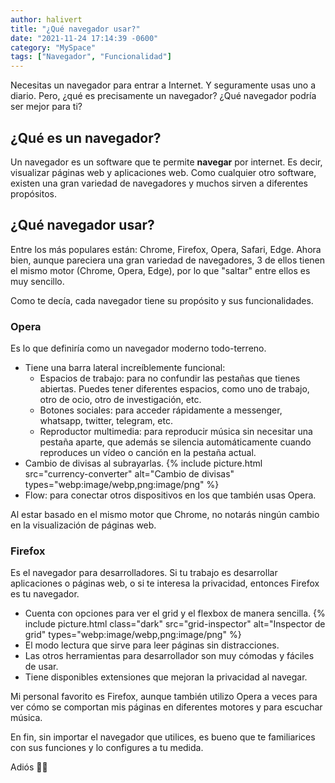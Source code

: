 ```yaml
---
author: halivert
title: "¿Qué navegador usar?"
date: "2021-11-24 17:14:39 -0600"
category: "MySpace"
tags: ["Navegador", "Funcionalidad"]
---
```


Necesitas un navegador para entrar a Internet. Y seguramente usas uno a diario.
Pero, ¿qué es precisamente un navegador? ¿Qué navegador podría ser mejor para
ti?

## ¿Qué es un navegador?

Un navegador es un software que te permite **navegar** por internet. Es decir,
visualizar páginas web y aplicaciones web. Como cualquier otro software, existen
una gran variedad de navegadores y muchos sirven a diferentes propósitos.

## ¿Qué navegador usar?

Entre los más populares están: Chrome, Firefox, Opera, Safari, Edge. Ahora bien,
aunque pareciera una gran variedad de navegadores, 3 de ellos tienen el mismo
motor (Chrome, Opera, Edge), por lo que "saltar" entre ellos es muy sencillo.

Como te decía, cada navegador tiene su propósito y sus funcionalidades.

### Opera

Es lo que definiría como un navegador moderno todo-terreno.

- Tiene una barra lateral increíblemente funcional:
  - Espacios de trabajo: para no confundir las pestañas que tienes abiertas.
    Puedes tener diferentes espacios, como uno de trabajo, otro de ocio, otro
    de investigación, etc.
  - Botones sociales: para acceder rápidamente a messenger, whatsapp, twitter,
    telegram, etc.
  - Reproductor multimedia: para reproducir música sin necesitar una pestaña
    aparte, que además se silencia automáticamente cuando reproduces un vídeo o
    canción en la pestaña actual.
- Cambio de divisas al subrayarlas.
  {%
    include picture.html
      src="currency-converter"
      alt="Cambio de divisas"
      types="webp:image/webp,png:image/png"
  %}
- Flow: para conectar otros dispositivos en los que también usas Opera.

Al estar basado en el mismo motor que Chrome, no notarás ningún cambio en la
visualización de páginas web.

### Firefox

Es el navegador para desarrolladores. Si tu trabajo es desarrollar aplicaciones
o páginas web, o si te interesa la privacidad, entonces Firefox es tu navegador.

- Cuenta con opciones para ver el grid y el flexbox de manera sencilla.
  {%
    include picture.html
      class="dark"
      src="grid-inspector"
      alt="Inspector de grid"
      types="webp:image/webp,png:image/png"
  %}
- El modo lectura que sirve para leer páginas sin distracciones.
- Las otros herramientas para desarrollador son muy cómodas y fáciles de usar.
- Tiene disponibles extensiones que mejoran la privacidad al navegar.

Mi personal favorito es Firefox, aunque también utilizo Opera a veces para ver
cómo se comportan mis páginas en diferentes motores y para escuchar música.

En fin, sin importar el navegador que utilices, es bueno que te familiarices con
sus funciones y lo configures a tu medida.

Adiós 👋🏽
